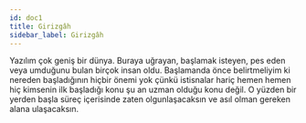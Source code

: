 ```yaml
---
id: doc1
title: Girizgâh
sidebar_label: Girizgâh
---
```


Yazılım çok geniş bir dünya. Buraya uğrayan, başlamak isteyen, pes eden veya umduğunu bulan birçok insan oldu. Başlamanda önce belirtmeliyim ki nereden başladığının hiçbir önemi yok çünkü istisnalar hariç hemen hemen hiç kimsenin ilk başladığı konu şu an uzman olduğu konu değil. O yüzden bir yerden başla süreç içerisinde zaten olgunlaşacaksın ve asıl olman gereken alana ulaşacaksın.